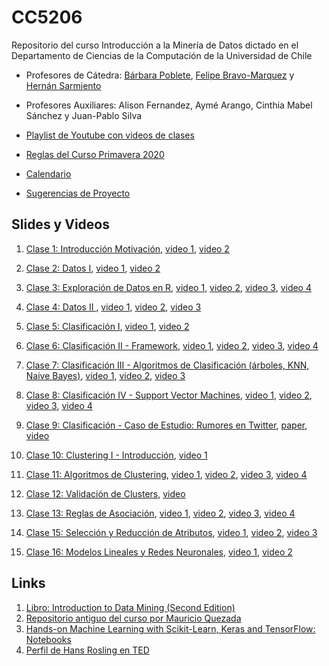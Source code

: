 # CC5206
Repositorio del curso Introducción a la Minería de Datos dictado en el Departamento de Ciencias de la Computación de la Universidad de Chile

* Profesores de Cátedra: [Bárbara Poblete](https://www.barbara.cl/), [Felipe Bravo-Marquez](https://felipebravom.com/) y [Hernán Sarmiento](https://scholar.google.com/citations?user=LlvbtQ0AAAAJ&hl=es)

* Profesores Auxiliares:  Alison Fernandez, Aymé Arango, Cinthia Mabel Sánchez y Juan-Pablo Silva 

* [Playlist de Youtube con videos de clases](https://www.youtube.com/playlist?list=PLppKo85eGXiV4yFfmP0jBdYbaS_YATrH-)

* [Reglas del Curso Primavera 2020](reglas_curso.md)

* [Calendario](calendario.md)

* [Sugerencias de Proyecto](sugerencias_proyecto.md)

## Slides y Videos

1. [Clase 1: Introducción Motivación](slides/Clase_1_Introduccion_motivacion.pdf), [video 1](https://youtu.be/suD-27ms_5o), [video 2](https://youtu.be/W4SBNw25mbA)

1. [Clase 2: Datos I](slides/Clase_2_datos_I.pdf), [video 1](https://youtu.be/8k4OhCwbUaw), [video 2](https://youtu.be/sjaUw6Z_fSM)

1. [Clase 3: Exploración de Datos en R](slides/Clase_3_explora.pdf), [video 1](https://youtu.be/uR72B2V8D2I), [video 2](https://youtu.be/LA_HD9g-oDc), [video 3](https://youtu.be/StnwJITvXZ8), [video 4](https://youtu.be/Rt4n5Wzp6T8) 

1. [Clase 4: Datos II ](slides/Clase_4_datos_II.pdf), [video 1](https://youtu.be/dna-cTk8x8Q), [video 2](https://youtu.be/eOeO0j66z48), [video 3](https://youtu.be/5WCvDjMnVCA)

1. [Clase 5: Clasificación I](slides/Clase_5_clasi_I.pdf),  [video 1](https://youtu.be/7amHLK32KI0), [video 2](https://youtu.be/aTYfUO9H8zo) 

1. [Clase 6: Clasificación II - Framework](slides/Clase_6_clasi_frame.pdf), [video 1](https://youtu.be/Qwf4ek3hu5II), [video 2](https://youtu.be/6COlYpXIJ3E), [video 3](https://youtu.be/r9femoCAG4I), [video 4](https://youtu.be/jZSjKbAHusM)  

1. [Clase 7: Clasificación III - Algoritmos de Clasificación (árboles, KNN, Naive Bayes)](slides/Clase_7_clasi_algo.pdf), [video 1](https://youtu.be/zhoc268wmhw), [video 2](https://youtu.be/rqLO8m86cyA), [video 3](https://youtu.be/deQk6HAvZuY)

1. [Clase 8: Clasificación IV - Support Vector Machines](slides/Clase_8_clasi_SVM.pdf), [video 1](https://youtu.be/M1tLHIIBjKo), [video 2](https://youtu.be/uJHT5S-_Za8), [video 3](https://youtu.be/CivX23oLexY), [video 4](https://youtu.be/pJBu_8cGtp0) 

1. [Clase 9: Clasificación - Caso de Estudio: Rumores en Twitter](https://prezi.com/r6xefyatyuwg/information-credibility-on-twitter/), [paper](slides/Clase_9_caso_estudio_.pdf),  [video](https://youtu.be/eV9HpEYeqZY)

1. [Clase 10: Clustering I - Introducción](slides/Clase_10_clustering_intro.pdf), [video 1](https://www.youtube.com/watch?v=WUYl6p4fd8c)

1. [Clase 11: Algoritmos de Clustering](slides/Clase_11_alg_clustering.pdf), [video 1](https://youtu.be/Y0Yjzr3EnO8), [video 2](https://youtu.be/1JJcU7BM3Pw), [video 3](https://youtu.be/p-rUJ6jSFgI), [video 4](https://youtu.be/AijoN3xNUxg)

1. [Clase 12: Validación de Clusters](slides/Clase_12_validacion_clustering.pdf), [video](https://youtu.be/6afhlI4tY8I)

1. [Clase 13: Reglas de Asociación](slides/Clase_13_reglas.pdf), [video 1](https://youtu.be/rJetotSy5Eg), [video 2](https://youtu.be/sCsfNowiCIE), [video 3](https://youtu.be/__pQDM-1MlM), [video 4](https://youtu.be/b1r1iMhlds4)  

1. [Clase 15: Selección y Reducción de Atributos](slides/Clase_15_atributos.pdf), [video 1](https://youtu.be/qFk4bvpV11Y), [video 2](https://youtu.be/ZZDHtarvaAk), [video 3](https://youtu.be/LtcLAJGRoh4)

1. [Clase 16: Modelos Lineales y Redes Neuronales](slides/Clase_16_regresiones.pdf), [video 1](https://youtu.be/ojNcvVpF_g0), [video 2](https://youtu.be/m44ofYuaRiI)

   


## Links
1. [Libro: Introduction to Data Mining (Second Edition)](https://www-users.cs.umn.edu/~kumar001/dmbook/index.php)
2. [Repositorio antiguo del curso por Mauricio Quezada](https://github.com/mquezada/uchile-cc5206)
3. [Hands-on Machine Learning with Scikit-Learn, Keras and TensorFlow: Notebooks](https://github.com/ageron/handson-ml2)
4. [Perfil de Hans Rosling en TED](https://www.ted.com/speakers/hans_rosling)
